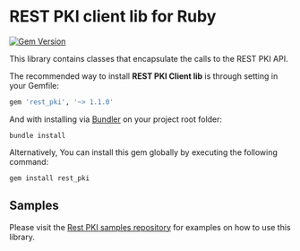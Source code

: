 REST PKI client lib for Ruby
============================
[![Gem Version](https://badge.fury.io/rb/rest_pki.svg)](https://badge.fury.io/rb/rest_pki)

This library contains classes that encapsulate the calls to the REST PKI API.

The recommended way to install **REST PKI Client lib** is through setting in your Gemfile:

````ruby
gem 'rest_pki', '~> 1.1.0'
````

And with installing via [Bundler](http://bundler.io/) on your project root folder:
    
    bundle install
    
Alternatively, You can install this gem globally by executing the following command:

    gem install rest_pki 

Samples
-------
Please visit the [Rest PKI samples repository](https://github.com/LacunaSoftware/RestPkiSamples/tree/master/Ruby)
for examples on how to use this library.
